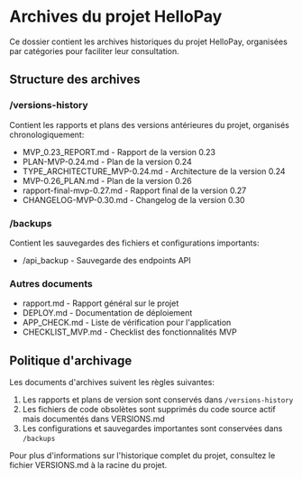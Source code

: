 # Archives du projet HelloPay

Ce dossier contient les archives historiques du projet HelloPay, organisées par catégories pour faciliter leur consultation.

## Structure des archives

### /versions-history
Contient les rapports et plans des versions antérieures du projet, organisés chronologiquement:
- MVP_0.23_REPORT.md - Rapport de la version 0.23
- PLAN-MVP-0.24.md - Plan de la version 0.24
- TYPE_ARCHITECTURE_MVP-0.24.md - Architecture de la version 0.24
- MVP-0.26_PLAN.md - Plan de la version 0.26
- rapport-final-mvp-0.27.md - Rapport final de la version 0.27
- CHANGELOG-MVP-0.30.md - Changelog de la version 0.30

### /backups
Contient les sauvegardes des fichiers et configurations importants:
- /api_backup - Sauvegarde des endpoints API

### Autres documents
- rapport.md - Rapport général sur le projet
- DEPLOY.md - Documentation de déploiement
- APP_CHECK.md - Liste de vérification pour l'application
- CHECKLIST_MVP.md - Checklist des fonctionnalités MVP

## Politique d'archivage

Les documents d'archives suivent les règles suivantes:
1. Les rapports et plans de version sont conservés dans `/versions-history`
2. Les fichiers de code obsolètes sont supprimés du code source actif mais documentés dans VERSIONS.md
3. Les configurations et sauvegardes importantes sont conservées dans `/backups`

Pour plus d'informations sur l'historique complet du projet, consultez le fichier VERSIONS.md à la racine du projet. 